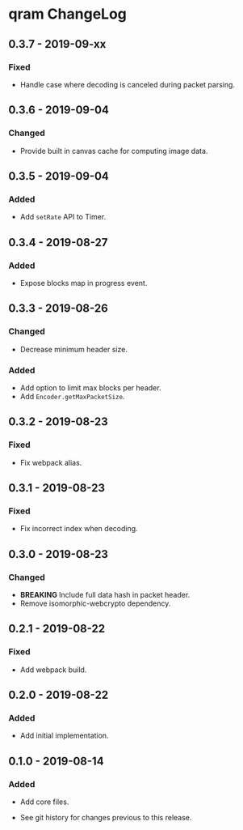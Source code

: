 # qram ChangeLog

## 0.3.7 - 2019-09-xx

### Fixed
- Handle case where decoding is canceled during packet parsing.

## 0.3.6 - 2019-09-04

### Changed
- Provide built in canvas cache for computing image data.

## 0.3.5 - 2019-09-04

### Added
- Add `setRate` API to Timer.

## 0.3.4 - 2019-08-27

### Added
- Expose blocks map in progress event.

## 0.3.3 - 2019-08-26

### Changed
- Decrease minimum header size.

### Added
- Add option to limit max blocks per header.
- Add `Encoder.getMaxPacketSize`.

## 0.3.2 - 2019-08-23

### Fixed
- Fix webpack alias.

## 0.3.1 - 2019-08-23

### Fixed
- Fix incorrect index when decoding.

## 0.3.0 - 2019-08-23

### Changed
- **BREAKING** Include full data hash in packet header.
- Remove isomorphic-webcrypto dependency.

## 0.2.1 - 2019-08-22

### Fixed
- Add webpack build.

## 0.2.0 - 2019-08-22

### Added
- Add initial implementation.

## 0.1.0 - 2019-08-14

### Added
- Add core files.

- See git history for changes previous to this release.

